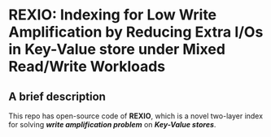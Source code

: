# REXIO: Indexing for Low Write Amplification by Reducing Extra I/Os in Key-Value store under Mixed Read/Write Workloads
## A brief description
This repo has open-source code of **REXIO**, which is a novel two-layer index for solving **_write amplification problem_** on **_Key-Value stores_**.


